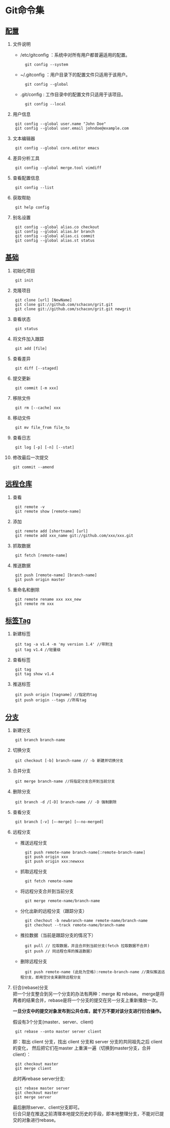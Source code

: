 Git命令集
===========

[配置](http://blog.jobbole.com/25775/)
-----------
1. 文件说明
	- /etc/gitconfig ：系统中对所有用户都普遍适用的配置。

			git config --system
	- ~/.gitconfig ：用户目录下的配置文件只适用于该用户。

			git config --global
	- .git/config : 工作目录中的配置文件只适用于该项目。

			git config --local
2. 用户信息
	
		git config --global user.name "John Doe"
		git config --global user.email johndoe@example.com

3. 文本编辑器

		git config --global core.editor emacs

4. 差异分析工具

		git config --global merge.tool vimdiff

5. 查看配置信息

		git config --list

6. 获取帮助

		git help config

7. 别名设置

		git config --global alias.co checkout
		git config --global alias.br branch
		git config --global alias.ci commit
		git config --global alias.st status 

[基础](http://blog.jobbole.com/25808/)
-----------
1. 初始化项目

		git init

2. 克隆项目

		git clone [url] [NewName]
		git clone git://github.com/schacon/grit.git
		git clone git://github.com/schacon/grit.git newgrit

3. 查看状态

		git status

4. 将文件加入跟踪
		
		git add [file]

5. 查看差异

		git diff [--staged]

6. 提交更新

		git commit [-m xxx]

7. 移除文件

		git rm [--cache] xxx

8. 移动文件

		git mv file_from file_to

9. 查看日志

		git log [-p] [-n] [--stat]

10. 修改最后一次提交

		git commit --amend

[远程仓库](http://blog.jobbole.com/25808/#id259)
-----------
1. 查看

		git remote -v
		git remote show [remote-name]

2. 添加

		git remote add [shortname] [url]
		git remote add xxx_name git://github.com/xxx/xxx.git

3. 抓取数据

		git fetch [remote-name]

4. 推送数据

		git push [remote-name] [branch-name]
		git push origin master

5. 重命名和删除

		git remote rename xxx xxx_new
		git remote rm xxx

[标签Tag](http://blog.jobbole.com/25808/#id266)
-----------
1. 新建标签

		git tag -a v1.4 -m 'my version 1.4' //带附注
		git tag v1.4 //轻量级

2. 查看标签

		git tag 
		git tag show v1.4

3. 推送标签

		git push origin [tagname] //指定的tag
		git push origin --tags //所有tag

[分支](http://blog.jobbole.com/25877/)
-----------
1. 新建分支

		git branch branch-name 

2. 切换分支

		git checkout [-b] branch-name // -b 新建并切换分支

3. 合并分支

		git merge branch-name //将指定分支合并到当前分支

4. 删除分支

		git branch -d /[-D] branch-name // -D 强制删除

5. 查看分支

		git branch [-v] [–-merge] [–-no-merged]

6. 远程分支
	- 推送远程分支

			git push remote-name branch-name[:remote-branch-name]
			git push origin xxx
			git push origin xxx:newxxx
	- 抓取远程分支

			git fetch remote-name
	- 将远程分支合并到当前分支

			git merge remote-name/branch-name
	- 分化出新的远程分支（跟踪分支）

			git chechout -b newbranch-name remote-name/branch-name
			git chechout --track remote-name/branch-name
	- 推拉数据（当前是跟踪分支的情况下）

			git pull // 拉取数据，并且合并到当前分支(fetch 拉取数据不合并)
			git push // 同远程仓库的推送数据)
	- 删除远程分支

			git push remote-name (此处为空格):remote-branch-name //类似推送远程分支，即用空分支来删除远程分支
7. 衍合(rebase)分支  
	把一个分支整合到另一个分支的办法有两种：merge 和 rebase。
	merge是将两者的结果合并，rebase是将一个分支的提交在另一分支上重新播放一次。  

	**一旦分支中的提交对象发布到公共仓库，就千万不要对该分支进行衍合操作。**  

	假设有3个分支(master、server、client)

		git rebase --onto master server client

	即：取出 client 分支，找出 client 分支和 server 分支的共同祖先之后 client 的变化，
	然后把它们在master 上重演一遍（切换到master分支，合并client）：

		git checkout master
		git merge client

	此时再rebase server分支:

		git rebase master server
		git checkout master
		git merge server

	最后删除server、client分支即可。  
	衍合只是在推送之前清理本地提交历史的手段，即本地整理分支，不能对已提交的对象进行rebase。

